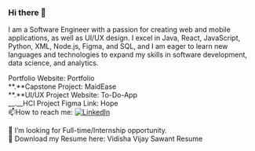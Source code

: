 ### Hi there 👋

I am a Software Engineer with a passion for creating web and mobile applications, as well as UI/UX design. I excel in Java, React, JavaScript, Python, XML, Node.js, Figma, and SQL, and I am eager to learn new languages and technologies to expand my skills in software development, data science, and analytics.


 Portfolio Website: Portfolio  
**.**Capstone Project: MaidEase  
**.**UI/UX Project Website: To-Do-App  
__.__HCI Project Figma Link: Hope  
📫How to reach me: [![LinkedIn](https://img.shields.io/badge/LinkedIn-Connect-blue)](https://www.linkedin.com/in/bhakti-palkar/)  
  
🤔 I’m looking for Full-time/Internship opportunity.  
📓 Download my Resume here: Vidisha Vijay Sawant Resume  

